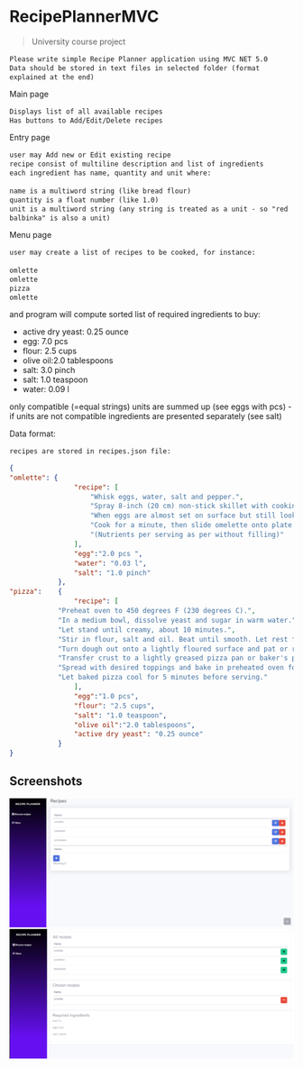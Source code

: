 # RecipePlannerMVC

>University course project

    Please write simple Recipe Planner application using MVC NET 5.0
    Data should be stored in text files in selected folder (format explained at the end)

Main page

    Displays list of all available recipes
    Has buttons to Add/Edit/Delete recipes

Entry page

    user may Add new or Edit existing recipe
    recipe consist of multiline description and list of ingredients
    each ingredient has name, quantity and unit where:
    
    name is a multiword string (like bread flour)
    quantity is a float number (like 1.0)
    unit is a multiword string (any string is treated as a unit - so "red balbinka" is also a unit)

Menu page

    user may create a list of recipes to be cooked, for instance:

    omlette
    omlette
    pizza
    omlette

and program will compute sorted list of required ingredients to buy:

* active dry yeast: 0.25 ounce
* egg: 7.0 pcs
* flour: 2.5 cups
* olive oil:2.0 tablespoons
* salt: 3.0 pinch
* salt: 1.0 teaspoon
* water: 0.09 l

only compatible (=equal strings) units are summed up (see eggs with pcs) - if units are not compatible ingredients are presented separately (see salt)

Data format:

    recipes are stored in recipes.json file:
```json
{
"omlette": {
                "recipe": [
                    "Whisk eggs, water, salt and pepper.",
                    "Spray 8-inch (20 cm) non-stick skillet with cooking spray. ...",
                    "When eggs are almost set on surface but still look moist, cover half of omelette with filling. ...",
                    "Cook for a minute, then slide omelette onto plate.",
                    "(Nutrients per serving as per without filling)"
                ],
                "egg":"2.0 pcs ",
                "water": "0.03 l",
                "salt": "1.0 pinch"
            },
"pizza":    {
                "recipe": [
            "Preheat oven to 450 degrees F (230 degrees C).",
            "In a medium bowl, dissolve yeast and sugar in warm water.",
            "Let stand until creamy, about 10 minutes.",
            "Stir in flour, salt and oil. Beat until smooth. Let rest for 5 minutes.",
            "Turn dough out onto a lightly floured surface and pat or roll into a round.",
            "Transfer crust to a lightly greased pizza pan or baker's peel dusted with cornmeal.",
            "Spread with desired toppings and bake in preheated oven for 15 to 20 minutes, or until golden brown.",
            "Let baked pizza cool for 5 minutes before serving."
                ],
                "egg":"1.0 pcs",
                "flour": "2.5 cups",
                "salt": "1.0 teaspoon",
                "olive oil":"2.0 tablespoons",
                "active dry yeast": "0.25 ounce"
            }
}
```
## Screenshots
![Alt text](Pic1.png?raw=true)
![Alt text](Pic2.png?raw=true)
